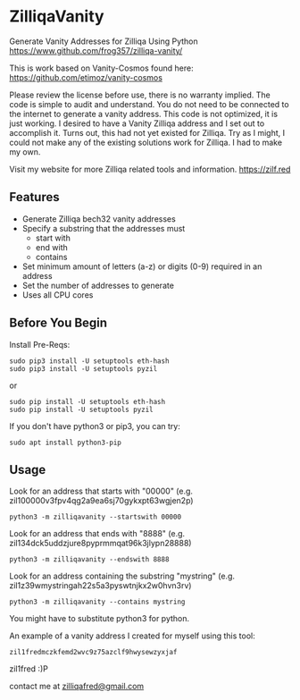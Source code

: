 # ZilliqaVanity
Generate Vanity Addresses for Zilliqa Using Python
https://www.github.com/frog357/zilliqa-vanity/

This is work based on Vanity-Cosmos found here:
https://github.com/etimoz/vanity-cosmos


Please review the license before use, there is no warranty implied. The code is simple to audit and understand. You do not need to be connected to the internet to generate a vanity address. This code is not optimized, it is just working. I desired to have a Vanity Zilliqa address and I set out to accomplish it. Turns out, this had not yet existed for Zilliqa. Try as I might, I could not make any of the existing solutions work for Zilliqa. I had to make my own.


Visit my website for more Zilliqa related tools and information.
https://zilf.red


## Features
* Generate Zilliqa bech32 vanity addresses
* Specify a substring that the addresses must
    * start with
    * end with
    * contains
* Set minimum amount of letters (a-z) or digits (0-9) required in an address
* Set the number of addresses to generate
* Uses all CPU cores


## Before You Begin
Install Pre-Reqs:
```
sudo pip3 install -U setuptools eth-hash
sudo pip3 install -U setuptools pyzil
```
or
```
sudo pip install -U setuptools eth-hash
sudo pip install -U setuptools pyzil
```

If you don't have python3 or pip3, you can try:
```
sudo apt install python3-pip
```

## Usage
Look for an address that starts with "00000" (e.g. zil100000v3fpv4qg2a9ea6sj70gykxpt63wgjen2p)
```
python3 -m zilliqavanity --startswith 00000
```

Look for an address that ends with "8888" (e.g. zil134dck5uddzjure8pyprmmqat96k3jlypn28888)
```
python3 -m zilliqavanity --endswith 8888
```

Look for an address containing the substring "mystring" (e.g. zil1z39wmystringah22s5a3pyswtnjkx2w0hvn3rv)
```
python3 -m zilliqavanity --contains mystring
```
You might have to substitute python3 for python.



An example of a vanity address I created for myself using this tool:
```
zil1fredmczkfemd2wvc9z75azclf9hwysewzyxjaf
```
zil1fred :)P



contact me at zilliqafred@gmail.com
